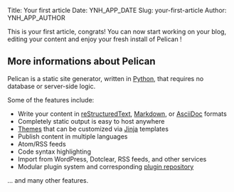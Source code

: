 Title: Your first article
Date: YNH_APP_DATE
Slug: your-first-article
Author: YNH_APP_AUTHOR

This is your first article, congrats! You can now start working on your blog, editing your content and enjoy your fresh install of Pelican !  

## More informations about Pelican

Pelican is a static site generator, written in [Python](http://www.python.org/), that requires no database or server-side logic.

Some of the features include:

-  Write your content in [reStructuredText](http://docutils.sourceforge.net/rst.html), [Markdown](http://daringfireball.net/projects/markdown/), or [AsciiDoc](http://www.methods.co.nz/asciidoc/) formats
-  Completely static output is easy to host anywhere
-  [Themes](https://github.com/getpelican/pelican-themes) that can be customized via [Jinja](http://jinja.pocoo.org/) templates
-  Publish content in multiple languages
-  Atom/RSS feeds
-  Code syntax highlighting
-  Import from WordPress, Dotclear, RSS feeds, and other services
-  Modular plugin system and corresponding [plugin repository](https://github.com/getpelican/pelican-plugins)

... and many other features.
